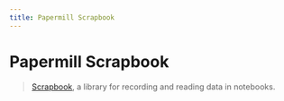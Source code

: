 ```yaml
---
title: Papermill Scrapbook
---
```


# Papermill Scrapbook

> [Scrapbook](https://github.com/nteract/scrapbook), a library for recording and reading data in notebooks.
